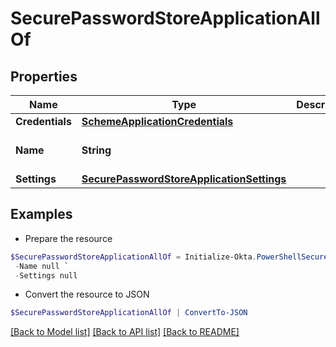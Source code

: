 # SecurePasswordStoreApplicationAllOf
## Properties

Name | Type | Description | Notes
------------ | ------------- | ------------- | -------------
**Credentials** | [**SchemeApplicationCredentials**](SchemeApplicationCredentials.md) |  | [optional] 
**Name** | **String** |  | [optional] [default to "template_sps"]
**Settings** | [**SecurePasswordStoreApplicationSettings**](SecurePasswordStoreApplicationSettings.md) |  | [optional] 

## Examples

- Prepare the resource
```powershell
$SecurePasswordStoreApplicationAllOf = Initialize-Okta.PowerShellSecurePasswordStoreApplicationAllOf  -Credentials null `
 -Name null `
 -Settings null
```

- Convert the resource to JSON
```powershell
$SecurePasswordStoreApplicationAllOf | ConvertTo-JSON
```

[[Back to Model list]](../README.md#documentation-for-models) [[Back to API list]](../README.md#documentation-for-api-endpoints) [[Back to README]](../README.md)

